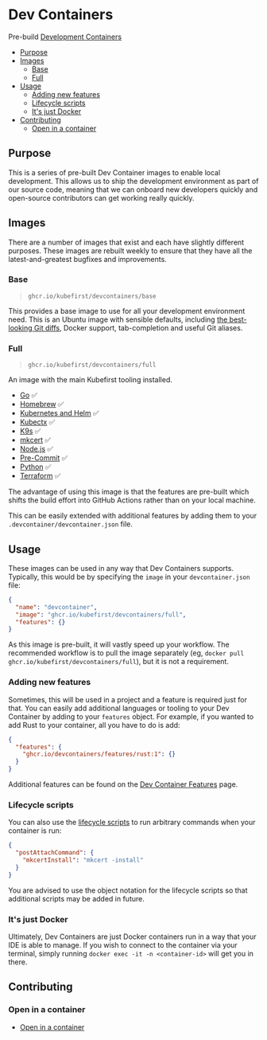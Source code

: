 # Dev Containers

Pre-build [Development Containers](https://containers.dev/)

<!-- toc -->

* [Purpose](#purpose)
* [Images](#images)
  * [Base](#base)
  * [Full](#full)
* [Usage](#usage)
  * [Adding new features](#adding-new-features)
  * [Lifecycle scripts](#lifecycle-scripts)
  * [It's just Docker](#its-just-docker)
* [Contributing](#contributing)
  * [Open in a container](#open-in-a-container)

<!-- Regenerate with "pre-commit run -a markdown-toc" -->

<!-- tocstop -->

## Purpose

This is a series of pre-built Dev Container images to enable local development.
This allows us to ship the development environment as part of our source code,
meaning that we can onboard new developers quickly and open-source contributors
can get working really quickly.

## Images

There are a number of images that exist and each have slightly different purposes.
These images are rebuilt weekly to ensure that they have all the latest-and-greatest
bugfixes and improvements.

### Base

> `ghcr.io/kubefirst/devcontainers/base`

This provides a base image to use for all your development environment need.
This is an Ubuntu image with sensible defaults, including
[the best-looking Git diffs](https://github.com/so-fancy/diff-so-fancy),
Docker support, tab-completion and useful Git aliases.

### Full

> `ghcr.io/kubefirst/devcontainers/full`

An image with the main Kubefirst tooling installed.

* [Go](https://github.com/devcontainers/features/tree/main/src/go) ✅
* [Homebrew](https://github.com/meaningful-ooo/devcontainer-features/tree/main/src/homebrew)
  ✅
* [Kubernetes and Helm](https://github.com/devcontainers/features/tree/main/src/kubectl-helm-minikube)
  ✅
* [Kubectx](https://github.com/devcontainers-contrib/features/tree/main/src/kubectx-kubens)
  ✅
* [K9s](https://github.com/rio/features/tree/main/src/k9s) ✅
* [mkcert](https://github.com/devcontainers-contrib/features/tree/main/src/mkcert)
  ✅
* [Node.js](https://github.com/devcontainers/features/tree/main/src/node) ✅
* [Pre-Commit](https://github.com/devcontainers-contrib/features/tree/main/src/pre-commit)
  ✅
* [Python](https://github.com/devcontainers/features/tree/main/src/python) ✅
* [Terraform](https://github.com/devcontainers/features/tree/main/src/terraform)
  ✅

The advantage of using this image is that the features are pre-built which shifts
the build effort into GitHub Actions rather than on your local machine.

This can be easily extended with additional features by adding them to your
`.devcontainer/devcontainer.json` file.

## Usage

These images can be used in any way that Dev Containers supports. Typically,
this would be by specifying the `image` in your `devcontainer.json` file:

```json
{
  "name": "devcontainer",
  "image": "ghcr.io/kubefirst/devcontainers/full",
  "features": {}
}
```

As this image is pre-built, it will vastly speed up your workflow. The recommended
workflow is to pull the image separately (eg, `docker pull ghcr.io/kubefirst/devcontainers/full`),
but it is not a requirement.

### Adding new features

Sometimes, this will be used in a project and a feature is required just for
that. You can easily add additional languages or tooling to your Dev Container
by adding to your `features` object. For example, if you wanted to add Rust to
your container, all you have to do is add:

```json
{
  "features": {
    "ghcr.io/devcontainers/features/rust:1": {}
  }
}
```

Additional features can be found on the [Dev Container Features](https://containers.dev/features)
page.

### Lifecycle scripts

You can also use the [lifecycle scripts](https://containers.dev/implementors/json_reference/#lifecycle-scripts)
to run arbitrary commands when your container is run:

```json
{
  "postAttachCommand": {
    "mkcertInstall": "mkcert -install"
  }
}
```

You are advised to use the object notation for the lifecycle scripts so that additional
scripts may be added in future.

### It's just Docker

Ultimately, Dev Containers are just Docker containers run in a way that your IDE
is able to manage. If you wish to connect to the container via your terminal,
simply running `docker exec -it -n <container-id>` will get you in there.

## Contributing

### Open in a container

* [Open in a container](https://code.visualstudio.com/docs/devcontainers/containers)
